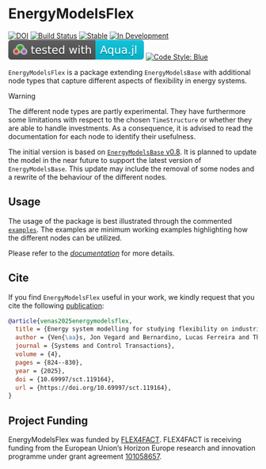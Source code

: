 # EnergyModelsFlex

[![DOI](https://joss.theoj.org/papers/10.21105/joss.06619/status.svg)](https://doi.org/10.21105/joss.06619)
[![Build Status](https://github.com/EnergyModelsX/EnergyModelsFlex.jl/workflows/CI/badge.svg)](https://github.com/EnergyModelsX/EnergyModelsFlex.jl/actions?query=workflow%3ACI)
[![Stable](https://img.shields.io/badge/docs-stable-blue.svg)](https://energymodelsx.github.io/EnergyModelsFlex.jl/stable/)
[![In Development](https://img.shields.io/badge/docs-dev-blue.svg)](https://energymodelsx.github.io/EnergyModelsFlex.jl/dev/)
[![Aqua QA](https://raw.githubusercontent.com/JuliaTesting/Aqua.jl/master/badge.svg)](https://github.com/JuliaTesting/Aqua.jl)
[![Code Style: Blue](https://img.shields.io/badge/code%20style-blue-4495d1.svg)](https://github.com/JuliaDiff/BlueStyle)

`EnergyModelsFlex` is a package extending `EnergyModelsBase` with additional node types that capture different aspects of flexibility in energy systems.

> [!WARNING]
> The different node types are partly experimental.
> They have furthermore some limitations with respect to the chosen `TimeStructure` or whether they are able to handle investments.
> As a consequence, it is advised to read the documentation for each node to identify their usefulness.
>
> The initial version is based on [`EnergyModelsBase` v0.8](https://energymodelsx.github.io/EnergyModelsBase.jl/v0.8/).
> It is planned to update the model in the near future to support the latest version of `EnergyModelsBase`.
> This update may include the removal of some nodes and a rewrite of the behaviour of the different nodes.

## Usage

The usage of the package is best illustrated through the commented [`examples`](examples).
The examples are minimum working examples highlighting how the different nodes can be utilized.

Please refer to the *[documentation](https://energymodelsx.github.io/EnergyModelsFlex.jl/stable/)* for more details.

## Cite

If you find `EnergyModelsFlex` useful in your work, we kindly request that you cite the following [publication](https://doi.org/10.69997/sct.119164):

```bibtex
@article{venas2025energymodelsflex,
  title = {Energy system modelling for studying flexibility on industrial sites},
  author = {Ven{\aa}s, Jon Vegard and Bernardino, Lucas Ferreira and Thorvaldsen, Kasper Emil and Aunsmo, Sigrid and Holm, Sigmund Eggen and Krog, Halvor Aarnes and Wolfgang, Ove and R{\o}e, Ingeborg Treu},
  journal = {Systems and Control Transactions},
  volume = {4},
  pages = {824--830},
  year = {2025},
  doi = {10.69997/sct.119164},
  url = {https://doi.org/10.69997/sct.119164},
}
```

## Project Funding

EnergyModelsFlex was funded by [FLEX4FACT](https://flex4fact.eu/). FLEX4FACT is receiving funding from the European Union’s Horizon Europe research and innovation programme under grant agreement [101058657](https://doi.org/10.3030/101058657).
